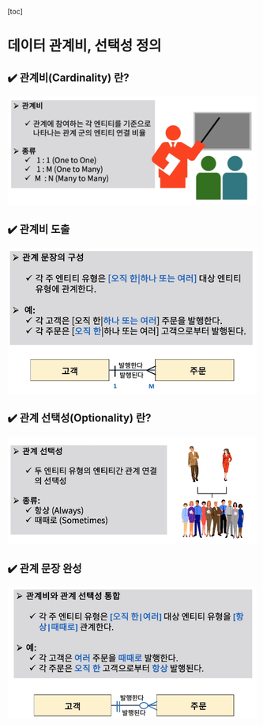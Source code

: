 [toc]

# 데이터 관계비, 선택성 정의

## :heavy_check_mark: 관계비(Cardinality) 란?

![image-20210407193338533](assets/image-20210407193338533.png)






## :heavy_check_mark: 관계비 도출

![image-20210407193358785](assets/image-20210407193358785.png)






## :heavy_check_mark: 관계 선택성(Optionality) 란?

![image-20210407193417428](assets/image-20210407193417428.png)




## :heavy_check_mark: 관계 문장 완성 

![image-20210407193443216](assets/image-20210407193443216.png)










